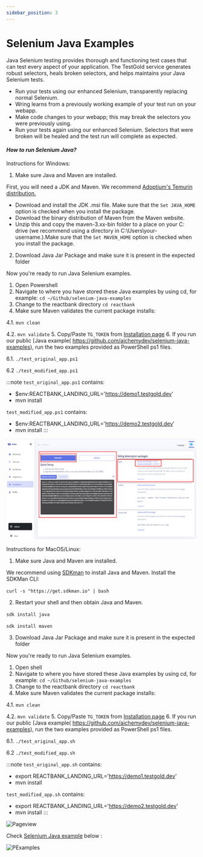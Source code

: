```yaml
---
sidebar_position: 3
---
```


# Selenium Java Examples

Java Selenium testing provides thorough and functioning test cases that can test every aspect of your application. The TestGold service generates robust selectors, heals broken selectors, and helps maintains your Java Selenium tests.

- Run your tests using our enhanced Selenium, transparently replacing normal Selenium.
- Wring learns from a previously working example of your test run on your webapp.
- Make code changes to your webapp; this may break the selectors you were previously using.
- Run your tests again using our enhanced Selenium. Selectors that were broken will be healed and the test run will complete as expected.

#### *How to run Selenium Java?*

Instructions for Windows:

1. Make sure Java and Maven are installed.

First, you will need a JDK and Maven. We recommend [Adoptium's Temurin distribution.](https://adoptium.net)

- Download and install the JDK .msi file. Make sure that the `Set JAVA_HOME` option is checked when you install the package.
- Download the binary distribution of Maven from the Maven website.
- Unzip this and copy the maven-3.xx-bin folder to a place on your C: drive (we recommend using a directory in C:\Users\your-username.).Make sure that the `Set MAVEN_HOME` option is checked when you install the package.

2. Download Java Jar Package and make sure it is present in the expected folder

Now you're ready to run Java Selenium examples.

1. Open Powershell
2. Navigate to where you have stored these Java examples by using cd, for example: `cd ~/Github/selenium-java-examples`
3. Change to the reactbank directory `cd reactbank`
4. Make sure Maven validates the current package installs: 

  4.1. `mvn clean` 

  4.2. `mvn validate`
5. Copy/Paste `TG_TOKEN` from [Installation page](https://app.wring.dev/details/installation)
6. If you run our public [Java example\( https://github.com/aichemydev/selenium-java-examples), run the two examples provided as PowerShell ps1 files. 

  6.1. `./test_original_app.ps1`

  6.2 `./test_modified_app.ps1`

:::note
`test_original_app.ps1` contains:

- $env:REACTBANK_LANDING_URL='https://demo1.testgold.dev'
- mvn install

`test_modified_app.ps1` contains:

- $env:REACTBANK_LANDING_URL='https://demo2.testgold.dev'
- mvn install
:::

![Pageview](/img/installation3.png)




Instructions for MacOS/Linux:

1. Make sure Java and Maven are installed.

We recommend using [SDKman](https://sdkman.io) to install Java and Maven. Install the SDKMan CLI:

``` curl -s "https://get.sdkman.io" | bash ```

2. Restart your shell and then obtain Java and Maven.

```sdk install java```

```sdk install maven```

3. Download Java Jar Package and make sure it is present in the expected folder


Now you're ready to run Java Selenium examples.

1. Open shell
2. Navigate to where you have stored these Java examples by using cd, for example: `cd ~/Github/selenium-java-examples`
3. Change to the reactbank directory `cd reactbank`
4. Make sure Maven validates the current package installs: 

  4.1. `mvn clean` 

  4.2. `mvn validate`
5. Copy/Paste `TG_TOKEN` from [Installation page](https://app.wring.dev/details/installation)
6. If you run our public [Java example\( https://github.com/aichemydev/selenium-java-examples), run the two examples provided as PowerShell ps1 files. 

  6.1. `./test_original_app.sh`

  6.2 `./test_modified_app.sh`

:::note
`test_original_app.sh` contains:

- export REACTBANK_LANDING_URL='https://demo1.testgold.dev'
- mvn install

`test_modified_app.sh` contains:

- export REACTBANK_LANDING_URL='https://demo2.testgold.dev'
- mvn install
:::

![Pageview](/img/installation4.png)


Check [Selenium Java example](https://github.com/aichemydev/selenium-java-examples) below :

![PExamples](/img/jinc.gif)